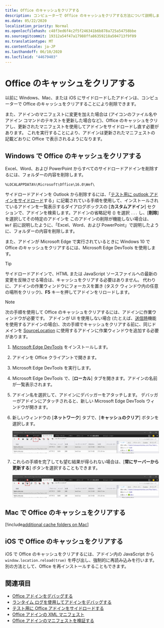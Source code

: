 ```yaml
---
title: Office のキャッシュをクリアする
description: コンピューターで Office のキャッシュをクリアする方法について説明します。
ms.date: 05/22/2020
localization_priority: Normal
ms.openlocfilehash: c48f3ed6f4c2f5f246341b6b878a725a54758bbe
ms.sourcegitcommit: 19312a54f47a17988ffa86359218a504713f9f09
ms.translationtype: MT
ms.contentlocale: ja-JP
ms.lasthandoff: 06/10/2020
ms.locfileid: "44679403"
---
```

# <a name="clear-the-office-cache"></a>Office のキャッシュをクリアする

以前に Windows、Mac、または iOS にサイドロードしたアドインは、コンピューターで Office のキャッシュをクリアすることにより削除できます。

また、アドインのマニフェストに変更を加えた場合は (アイコンのファイル名やアドイン コマンドのテキストを更新した場合など)、Office のキャッシュをクリアし、更新されたマニフェストを使用してアドインをサイドロードし直す必要があります。 これを実行することにより、アドインは更新されたマニフェストの記載どおりに Office で表示されるようになります。

## <a name="clear-the-office-cache-on-windows"></a>Windows で Office のキャッシュをクリアする

Excel、Word、および PowerPoint からすべてのサイドロードアドインを削除するには、フォルダーの内容を削除します。

```text
%LOCALAPPDATA%\Microsoft\Office\16.0\Wef\
```

サイドロードアドインを Outlook から削除するには、「[テスト用に outlook アドインをサイドロード](../outlook/sideload-outlook-add-ins-for-testing.md)する」に記載されている手順を使用して、インストールされているアドインを一覧表示するダイアログボックスの [**カスタムアドイン**] セクションで、アドインを検索します。アドインの省略記号 () を選択 `...` し、[**削除**] を選択してその特定のアドインを このアドインの削除が機能しない場合は、 `Wef` 前に説明したように、「Excel、Word、および PowerPoint」で説明したように、フォルダーの内容を削除します。

また、アドインが Microsoft Edge で実行されているときに Windows 10 で Office のキャッシュをクリアするには、Microsoft Edge DevTools を使用します。

> [!TIP]
> サイドロードアドインで、HTML または JavaScript ソースファイルへの最新の変更を反映させる場合は、キャッシュをクリアする必要はありません。 代わりに、アドインの作業ウィンドウにフォーカスを置き (タスク ウィンドウ内の任意の場所をクリック)、**F5** キーを押してアドインをリロードします。

> [!NOTE]
> 次の手順を使用して Office のキャッシュをクリアするには、アドインに作業ウィンドウが必要です。 アドインが UI を使用しない場合 (たとえば、[送信時](../outlook/outlook-on-send-addins.md)機能を使用するアドインの場合)、次の手順でキャッシュをクリアする前に、同じドメインを [SourceLocation](../reference/manifest/sourcelocation.md) に使用するアドインに作業ウィンドウを追加する必要があります。

1. [Microsoft Edge DevTools](https://www.microsoft.com/p/microsoft-edge-devtools-preview/9mzbfrmz0mnj) をインストールします。

2. アドインを Office クライアントで開きます。

3. Microsoft Edge DevTools を実行します。

4. Microsoft Edge DevTools で、[**ローカル**] タブを開きます。アドインの名前が一覧表示されます。

5. アドイン名を選択して、アドインにデバッガーをアタッチします。 デバッガーがアドインにアタッチされると、新しい Microsoft Edge DevTools ウィンドウが開きます。

6. 新しいウィンドウの [**ネットワーク**] タブで、[**キャッシュのクリア**] ボタンを選択します。

    ![[キャッシュのクリア] ボタンが強調表示された Microsoft Edge DevTools のスクリーンショット](../images/edge-devtools-clear-cache.png)

7. これらの手順を完了しても望む結果が得られない場合は、[**常にサーバーから更新する**] ボタンを選択することもできます。

    ![[常にサーバーから更新する] ボタンが強調表示された Microsoft Edge DevTools のスクリーンショット](../images/edge-devtools-refresh-from-server.png)

## <a name="clear-the-office-cache-on-mac"></a>Mac で Office のキャッシュをクリアする

[!include[additional cache folders on Mac](../includes/mac-cache-folders.md)]

## <a name="clear-the-office-cache-on-ios"></a>iOS で Office のキャッシュをクリアする

iOS で Office のキャッシュをクリアするには、アドイン内の JavaScript から `window.location.reload(true)` を呼び出し、強制的に再読み込みを行います。 別の方法として、Office を再インストールすることもできます。

## <a name="see-also"></a>関連項目

- [Office アドインをデバッグする](debug-add-ins-using-f12-developer-tools-on-windows-10.md)
- [ランタイム ログを使用してアドインをデバッグする](runtime-logging.md)
- [テスト用に Office アドインをサイドロードする](sideload-office-add-ins-for-testing.md)
- [Office アドインの XML マニフェスト](../develop/add-in-manifests.md)
- [Office アドインのマニフェストを検証する](troubleshoot-manifest.md)
